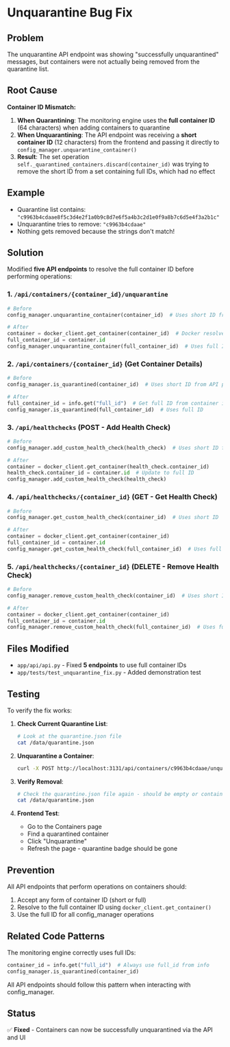 # Unquarantine Bug Fix

## Problem
The unquarantine API endpoint was showing "successfully unquarantined" messages, but containers were not actually being removed from the quarantine list.

## Root Cause
**Container ID Mismatch:**

1. **When Quarantining**: The monitoring engine uses the **full container ID** (64 characters) when adding containers to quarantine
2. **When Unquarantining**: The API endpoint was receiving a **short container ID** (12 characters) from the frontend and passing it directly to `config_manager.unquarantine_container()`
3. **Result**: The set operation `self._quarantined_containers.discard(container_id)` was trying to remove the short ID from a set containing full IDs, which had no effect

## Example
- Quarantine list contains: `"c9963b4cdaae8f5c3d4e2f1a0b9c8d7e6f5a4b3c2d1e0f9a8b7c6d5e4f3a2b1c"`
- Unquarantine tries to remove: `"c9963b4cdaae"`
- Nothing gets removed because the strings don't match!

## Solution
Modified **five API endpoints** to resolve the full container ID before performing operations:

### 1. `/api/containers/{container_id}/unquarantine`
```python
# Before
config_manager.unquarantine_container(container_id)  # Uses short ID from API parameter

# After
container = docker_client.get_container(container_id)  # Docker resolves short to full
full_container_id = container.id
config_manager.unquarantine_container(full_container_id)  # Uses full ID
```

### 2. `/api/containers/{container_id}` (Get Container Details)
```python
# Before
config_manager.is_quarantined(container_id)  # Uses short ID from API parameter

# After
full_container_id = info.get("full_id")  # Get full ID from container info
config_manager.is_quarantined(full_container_id)  # Uses full ID
```

### 3. `/api/healthchecks` (POST - Add Health Check)
```python
# Before
config_manager.add_custom_health_check(health_check)  # Uses short ID from request

# After
container = docker_client.get_container(health_check.container_id)
health_check.container_id = container.id  # Update to full ID
config_manager.add_custom_health_check(health_check)
```

### 4. `/api/healthchecks/{container_id}` (GET - Get Health Check)
```python
# Before
config_manager.get_custom_health_check(container_id)  # Uses short ID

# After
container = docker_client.get_container(container_id)
full_container_id = container.id
config_manager.get_custom_health_check(full_container_id)  # Uses full ID
```

### 5. `/api/healthchecks/{container_id}` (DELETE - Remove Health Check)
```python
# Before
config_manager.remove_custom_health_check(container_id)  # Uses short ID

# After
container = docker_client.get_container(container_id)
full_container_id = container.id
config_manager.remove_custom_health_check(full_container_id)  # Uses full ID
```

## Files Modified
- `app/api/api.py` - Fixed **5 endpoints** to use full container IDs
- `app/tests/test_unquarantine_fix.py` - Added demonstration test

## Testing
To verify the fix works:

1. **Check Current Quarantine List**:
   ```bash
   # Look at the quarantine.json file
   cat /data/quarantine.json
   ```

2. **Unquarantine a Container**:
   ```bash
   curl -X POST http://localhost:3131/api/containers/c9963b4cdaae/unquarantine
   ```

3. **Verify Removal**:
   ```bash
   # Check the quarantine.json file again - should be empty or container removed
   cat /data/quarantine.json
   ```

4. **Frontend Test**:
   - Go to the Containers page
   - Find a quarantined container
   - Click "Unquarantine"
   - Refresh the page - quarantine badge should be gone

## Prevention
All API endpoints that perform operations on containers should:
1. Accept any form of container ID (short or full)
2. Resolve to the full container ID using `docker_client.get_container()`
3. Use the full ID for all config_manager operations

## Related Code Patterns
The monitoring engine correctly uses full IDs:
```python
container_id = info.get("full_id")  # Always use full_id from info
config_manager.is_quarantined(container_id)
```

All API endpoints should follow this pattern when interacting with config_manager.

## Status
✅ **Fixed** - Containers can now be successfully unquarantined via the API and UI

